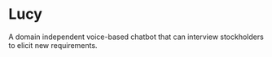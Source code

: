 # Lucy
A domain independent voice-based chatbot that can interview stockholders to elicit new requirements.
